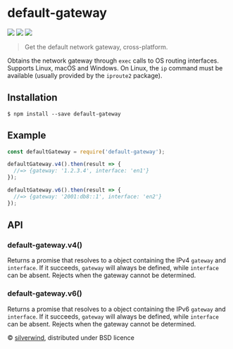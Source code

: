 # default-gateway
[![](https://img.shields.io/npm/v/default-gateway.svg?style=flat)](https://www.npmjs.org/package/default-gateway) [![](https://img.shields.io/npm/dm/default-gateway.svg)](https://www.npmjs.org/package/default-gateway) [![](https://api.travis-ci.org/silverwind/default-gateway.svg?style=flat)](https://travis-ci.org/silverwind/default-gateway)
> Get the default network gateway, cross-platform.

Obtains the network gateway through `exec` calls to OS routing interfaces. Supports Linux, macOS and Windows. On Linux, the `ip` command must be available (usually provided by the `iproute2` package).

## Installation
```
$ npm install --save default-gateway
```
## Example
```js
const defaultGateway = require('default-gateway');

defaultGateway.v4().then(result => {
  //=> {gateway: '1.2.3.4', interface: 'en1'}
});

defaultGateway.v6().then(result => {
  //=> {gateway: '2001:db8::1', interface: 'en2'}
});
```

## API
### default-gateway.v4()

Returns a promise that resolves to a object containing the IPv4 `gateway` and `interface`. If it succeeds, `gateway` will always be defined, while `interface` can be absent. Rejects when the gateway cannot be determined.

### default-gateway.v6()

Returns a promise that resolves to a object containing the IPv6 `gateway` and `interface`. If it succeeds, `gateway` will always be defined, while `interface` can be absent. Rejects when the gateway cannot be determined.

© [silverwind](https://github.com/silverwind), distributed under BSD licence
